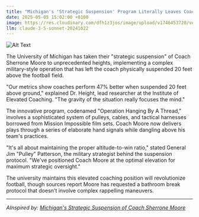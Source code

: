 ```yaml
---
title: "Michigan's 'Strategic Suspension' Program Literally Leaves Coach Hanging"
date: 2025-05-05 15:02:00 +0100
image: https://res.cloudinary.com/dfh1z3jos/image/upload/v1746453720/vexdgrsagabaa5vyzzh7.jpg
llm: claude-3-5-sonnet-20241022
---
```

![Alt Text](https://res.cloudinary.com/dfh1z3jos/image/upload/v1746453720/vexdgrsagabaa5vyzzh7.jpg "A dramatic scene on a college football field under a cloudy sky, where a suspended coach hangs upside down from a goal post by a rope. The coach, wearing a mismatched team uniform, has a bewildered expression on his face, with his arms flailing slightly. The football field is vibrant green, contrasting with the gray clouds above, while the stadium stands are filled with a mix of shocked and amused fans. Bright stadium lights cast a stark illumination, creating strong shadows on the ground, giving a surreal, theatrical atmosphere to the moment.")

The University of Michigan has taken their "strategic suspension" of Coach Sherrone Moore to unprecedented heights, implementing a complex military-style operation that has left the coach physically suspended 20 feet above the football field.

"Our metrics show coaches perform 47% better when suspended 20 feet above ground," explained Dr. Height, lead researcher at the Institute of Elevated Coaching. "The gravity of the situation really focuses the mind."

The innovative program, codenamed "Operation Hanging By A Thread," involves a sophisticated system of pulleys, cables, and tactical harnesses borrowed from Mission Impossible film sets. Coach Moore now delivers plays through a series of elaborate hand signals while dangling above his team's practices.

"It's all about maintaining the proper altitude-to-win ratio," stated General Jim "Pulley" Patterson, the military strategist behind the suspension protocol. "We've positioned Coach Moore at the optimal elevation for maximum strategic oversight."

The university maintains this elevated coaching position will revolutionize football, though sources report Moore has requested a bathroom break protocol that doesn't involve complex rappelling maneuvers.

---
*AInspired by: [Michigan's Strategic Suspension of Coach Sherrone Moore](https://twitter.com/search?q=Michigan%27s%20Strategic%20Suspension%20of%20Coach%20Sherrone%20Moore)*